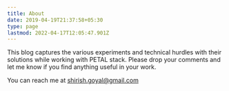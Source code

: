 ```yaml
---
title: About
date: 2019-04-19T21:37:58+05:30
type: page
lastmod: 2022-04-17T12:05:47.901Z
---
```


This blog captures the various experiments and technical hurdles with their solutions while working with PETAL stack. Please drop your comments and let me know if you find anything useful in your work.

You can reach me at shirish.goyal@gmail.com
